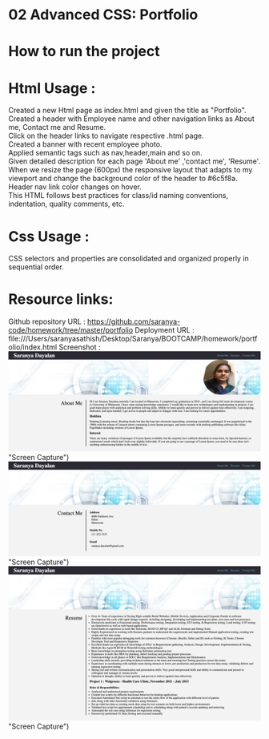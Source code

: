 # 02 Advanced CSS: Portfolio

# How to run the project
# Html Usage :

Created a new Html page as index.html and given the title as "Portfolio". <br />
Created a header with Employee name and other navigation links as About me, Contact me and Resume. <br />
Click on the header links to navigate respective .html page. <br />
Created a banner with recent employee photo. <br />
Applied semantic tags such as nav,header,main and so on. <br />
Given detailed description for each page 'About me' ,'contact me', 'Resume'. <br />
When we resize the page (600px) the responsive layout that adapts to my viewport and change the background color of the header to #6c5f8a. <br />
Header nav link color changes on hover. <br />
This HTML follows best practices for class/id naming conventions, indentation, quality comments, etc. <br />

# Css Usage :

CSS selectors and properties are consolidated and organized properly in sequential order.


# Resource links:
Github repository URL : https://github.com/saranya-code/homework/tree/master/portfolio
Deployment URL : file:///Users/saranyasathish/Desktop/Saranya/BOOTCAMP/homework/portfolio/index.html
Screenshot :
![Webpage Screenshot](./assets/image/Aboutme.png?raw=true) "Screen Capture")
![Webpage Screenshot](./assets/image/contactme.png?raw=true) "Screen Capture")
![Webpage Screenshot](./assets/image/resume.png?raw=true) "Screen Capture")
